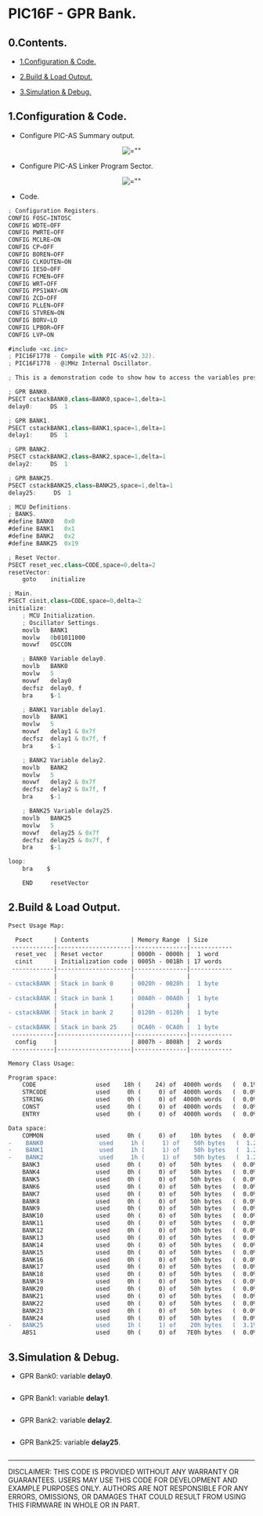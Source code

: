 # PIC16F - GPR Bank.

## 0.Contents.

- [1.Configuration & Code.](#1configuration--code)

- [2.Build & Load Output.](#2build--load-output)

- [3.Simulation & Debug.](#3simulation--debug)

## 1.Configuration & Code.

- Configure PIC-AS Summary output.

<p align="center"><img alt=="" src="./pics/picas-00.png"></p>

- Configure PIC-AS Linker Program Sector.

<p align="center"><img alt=="" src="./pics/picas-01.png"></p>

- Code.

```as
; Configuration Registers.
CONFIG FOSC=INTOSC
CONFIG WDTE=OFF
CONFIG PWRTE=OFF
CONFIG MCLRE=ON
CONFIG CP=OFF
CONFIG BOREN=OFF
CONFIG CLKOUTEN=ON
CONFIG IESO=OFF
CONFIG FCMEN=OFF
CONFIG WRT=OFF
CONFIG PPS1WAY=ON
CONFIG ZCD=OFF
CONFIG PLLEN=OFF
CONFIG STVREN=ON
CONFIG BORV=LO
CONFIG LPBOR=OFF
CONFIG LVP=ON

#include <xc.inc>
; PIC16F1778 - Compile with PIC-AS(v2.32).
; PIC16F1778 - @1MHz Internal Oscillator.

; This is a demonstration code to show how to access the variables present in the different GPR Bank memories.

; GPR BANK0.
PSECT cstackBANK0,class=BANK0,space=1,delta=1
delay0:	    DS  1

; GPR BANK1.
PSECT cstackBANK1,class=BANK1,space=1,delta=1
delay1:	    DS  1

; GPR BANK2.
PSECT cstackBANK2,class=BANK2,space=1,delta=1
delay2:	    DS  1

; GPR BANK25.
PSECT cstackBANK25,class=BANK25,space=1,delta=1
delay25:     DS  1

; MCU Definitions.
; BANKS.
#define	BANK0   0x0
#define	BANK1   0x1
#define	BANK2   0x2
#define	BANK25  0x19

; Reset Vector.
PSECT reset_vec,class=CODE,space=0,delta=2
resetVector:
    goto    initialize

; Main.
PSECT cinit,class=CODE,space=0,delta=2
initialize:
    ; MCU Initialization.
    ; Oscillator Settings.
    movlb   BANK1
    movlw   0b01011000
    movwf   OSCCON

    ; BANK0 Variable delay0.
    movlb   BANK0
    movlw   5
    movwf   delay0
    decfsz  delay0, f
    bra	    $-1

    ; BANK1 Variable delay1.
    movlb   BANK1
    movlw   5
    movwf   delay1 & 0x7f
    decfsz  delay1 & 0x7f, f
    bra	    $-1

    ; BANK2 Variable delay2.
    movlb   BANK2
    movlw   5
    movwf   delay2 & 0x7f
    decfsz  delay2 & 0x7f, f
    bra	    $-1

    ; BANK25 Variable delay25.
    movlb   BANK25
    movlw   5
    movwf   delay25 & 0x7f
    decfsz  delay25 & 0x7f, f
    bra	    $-1

loop:
    bra    $

    END	    resetVector
```

## 2.Build & Load Output.

```diff
Psect Usage Map:

  Psect      | Contents            | Memory Range  | Size
 ------------|---------------------|---------------|------------
  reset_vec  | Reset vector        | 0000h - 0000h |  1 word
  cinit      | Initialization code | 0005h - 001Bh | 17 words
 ------------|---------------------|---------------|------------
             |                     |               |
- cstackBANK | Stack in bank 0     | 0020h - 0020h |  1 byte
             |                     |               |
- cstackBANK | Stack in bank 1     | 00A0h - 00A0h |  1 byte
             |                     |               |
- cstackBANK | Stack in bank 2     | 0120h - 0120h |  1 byte
             |                     |               |
- cstackBANK | Stack in bank 25    | 0CA0h - 0CA0h |  1 byte
 ------------|---------------------|---------------|------------
  config     |                     | 8007h - 8008h |  2 words
 ------------|---------------------|---------------|------------

Memory Class Usage:

Program space:
    CODE                 used    18h (    24) of  4000h words   (  0.1%)
    STRCODE              used     0h (     0) of  4000h words   (  0.0%)
    STRING               used     0h (     0) of  4000h words   (  0.0%)
    CONST                used     0h (     0) of  4000h words   (  0.0%)
    ENTRY                used     0h (     0) of  4000h words   (  0.0%)

Data space:
    COMMON               used     0h (     0) of    10h bytes   (  0.0%)
-    BANK0                used     1h (     1) of    50h bytes   (  1.2%)
-    BANK1                used     1h (     1) of    50h bytes   (  1.2%)
-    BANK2                used     1h (     1) of    50h bytes   (  1.2%)
    BANK3                used     0h (     0) of    50h bytes   (  0.0%)
    BANK4                used     0h (     0) of    50h bytes   (  0.0%)
    BANK5                used     0h (     0) of    50h bytes   (  0.0%)
    BANK6                used     0h (     0) of    50h bytes   (  0.0%)
    BANK7                used     0h (     0) of    50h bytes   (  0.0%)
    BANK8                used     0h (     0) of    50h bytes   (  0.0%)
    BANK9                used     0h (     0) of    50h bytes   (  0.0%)
    BANK10               used     0h (     0) of    50h bytes   (  0.0%)
    BANK11               used     0h (     0) of    50h bytes   (  0.0%)
    BANK12               used     0h (     0) of    30h bytes   (  0.0%)
    BANK13               used     0h (     0) of    50h bytes   (  0.0%)
    BANK14               used     0h (     0) of    50h bytes   (  0.0%)
    BANK15               used     0h (     0) of    50h bytes   (  0.0%)
    BANK16               used     0h (     0) of    50h bytes   (  0.0%)
    BANK17               used     0h (     0) of    50h bytes   (  0.0%)
    BANK18               used     0h (     0) of    50h bytes   (  0.0%)
    BANK19               used     0h (     0) of    50h bytes   (  0.0%)
    BANK20               used     0h (     0) of    50h bytes   (  0.0%)
    BANK21               used     0h (     0) of    50h bytes   (  0.0%)
    BANK22               used     0h (     0) of    50h bytes   (  0.0%)
    BANK23               used     0h (     0) of    50h bytes   (  0.0%)
    BANK24               used     0h (     0) of    50h bytes   (  0.0%)
-   BANK25               used     1h (     1) of    20h bytes   (  3.1%)
    ABS1                 used     0h (     0) of   7E0h bytes   (  0.0%)
```

## 3.Simulation & Debug.

- GPR Bank0: variable **delay0**.

<p align="center"><img alt="" src="./pics/picas-02.png"></p>

- GPR Bank1: variable **delay1**.

<p align="center"><img alt="" src="./pics/picas-03.png"></p>

- GPR Bank2: variable **delay2**.

<p align="center"><img alt="" src="./pics/picas-04.png"></p>

- GPR Bank25: variable **delay25**.

<p align="center"><img alt="" src="./pics/picas-05.png"></p>

---
DISCLAIMER: THIS CODE IS PROVIDED WITHOUT ANY WARRANTY OR GUARANTEES.
USERS MAY USE THIS CODE FOR DEVELOPMENT AND EXAMPLE PURPOSES ONLY.
AUTHORS ARE NOT RESPONSIBLE FOR ANY ERRORS, OMISSIONS, OR DAMAGES THAT COULD
RESULT FROM USING THIS FIRMWARE IN WHOLE OR IN PART.
